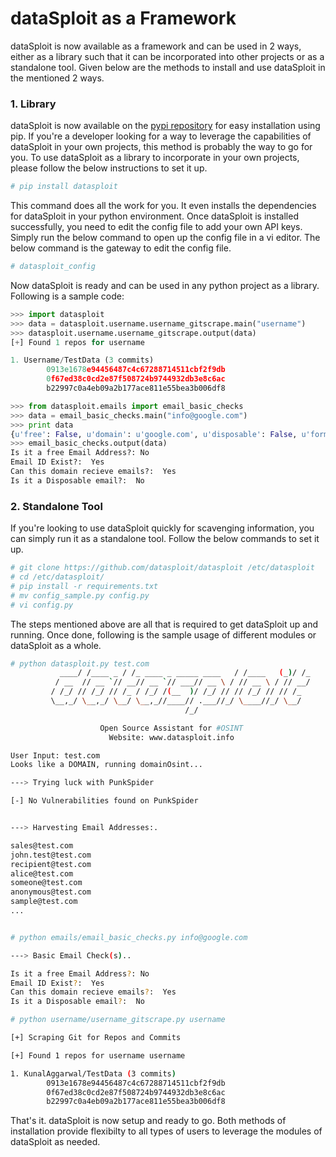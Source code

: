 dataSploit as a Framework
=========================

dataSploit is now available as a framework and can be used in 2 ways, either as a library such that it can be incorporated into other projects or as a standalone tool. Given below are the methods to install and use dataSploit in the mentioned 2 ways.

### 1. Library

dataSploit is now available on the [pypi repository](https://pypi.python.org/pypi/datasploit) for easy installation using pip. If you're a developer looking for a way to leverage the capabilities of dataSploit in your own projects, this method is probably the way to go for you. To use dataSploit as a library to incorporate in your own projects, please follow the below instructions to set it up.

```bash
# pip install datasploit
```

This command does all the work for you. It even installs the dependencies for dataSploit in your python environment. Once dataSploit is installed successfully, you need to edit the config file to add your own API keys. Simply run the below command to open up the config file in a vi editor. The below command is the gateway to edit the config file.

```bash
# datasploit_config
```

Now dataSploit is ready and can be used in any python project as a library. Following is a sample code:

```python
>>> import datasploit
>>> data = datasploit.username.username_gitscrape.main("username")
>>> datasploit.username.username_gitscrape.output(data)
[+] Found 1 repos for username

1. Username/TestData (3 commits)
        0913e1678e94456487c4c67288714511cbf2f9db
        0f67ed38c0cd2e87f508724b9744932db3e8c6ac
        b22997c0a4eb09a2b177ace811e55bea3b006df8

>>> from datasploit.emails import email_basic_checks
>>> data = email_basic_checks.main("info@google.com")
>>> print data
{u'free': False, u'domain': u'google.com', u'disposable': False, u'format_valid': True, u'did_you_mean': u'', u'catch_all': None, u'score': 0.8, u'role': True, u'user': u'info', u'smtp_check': True, u'email': u'info@google.com', u'mx_found': True}
>>> email_basic_checks.output(data)
Is it a free Email Address?: No
Email ID Exist?:  Yes
Can this domain recieve emails?:  Yes
Is it a Disposable email?:  No
```

### 2. Standalone Tool

If you're looking to use dataSploit quickly for scavenging information, you can simply run it as a standalone tool. Follow the below commands to set it up.

```bash
# git clone https://github.com/datasploit/datasploit /etc/datasploit
# cd /etc/datasploit/
# pip install -r requirements.txt
# mv config_sample.py config.py
# vi config.py
```

The steps mentioned above are all that is required to get dataSploit up and running. Once done, following is the sample usage of different modules or dataSploit as a whole.

```bash
# python datasploit.py test.com
           ____/ /____ _ / /_ ____ _ _____ ____   / /____   (_)/ /_
          / __  // __ `// __// __ `// ___// __ \ / // __ \ / // __/
         / /_/ // /_/ // /_ / /_/ /(__  )/ /_/ // // /_/ // // /_
         \__,_/ \__,_/ \__/ \__,_//____// .___//_/ \____//_/ \__/
                                       /_/

                    Open Source Assistant for #OSINT
                      Website: www.datasploit.info

User Input: test.com
Looks like a DOMAIN, running domainOsint...

---> Trying luck with PunkSpider

[-] No Vulnerabilities found on PunkSpider


---> Harvesting Email Addresses:.

sales@test.com
john.test@test.com
recipient@test.com
alice@test.com
someone@test.com
anonymous@test.com
sample@test.com
...


# python emails/email_basic_checks.py info@google.com

---> Basic Email Check(s)..

Is it a free Email Address?: No
Email ID Exist?:  Yes
Can this domain recieve emails?:  Yes
Is it a Disposable email?:  No

# python username/username_gitscrape.py username

[+] Scraping Git for Repos and Commits

[+] Found 1 repos for username username

1. KunalAggarwal/TestData (3 commits)
        0913e1678e94456487c4c67288714511cbf2f9db
        0f67ed38c0cd2e87f508724b9744932db3e8c6ac
        b22997c0a4eb09a2b177ace811e55bea3b006df8

```

That's it. dataSploit is now setup and ready to go. Both methods of installation provide flexibilty to all types of users to leverage the modules of dataSploit as needed.  
